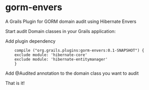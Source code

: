 # gorm-envers
A Grails Plugin for GORM domain audit using Hibernate Envers

Start audit Domain classes in your Grails application:

Add plugin dependency
```
    compile ("org.grails.plugins:gorm-envers:0.1-SNAPSHOT") {
	exclude module: 'hibernate-core'
	exclude module: 'hibernate-entitymanager'
    }
```

Add @Audited annotation to the domain class you want to audit

That is it!

